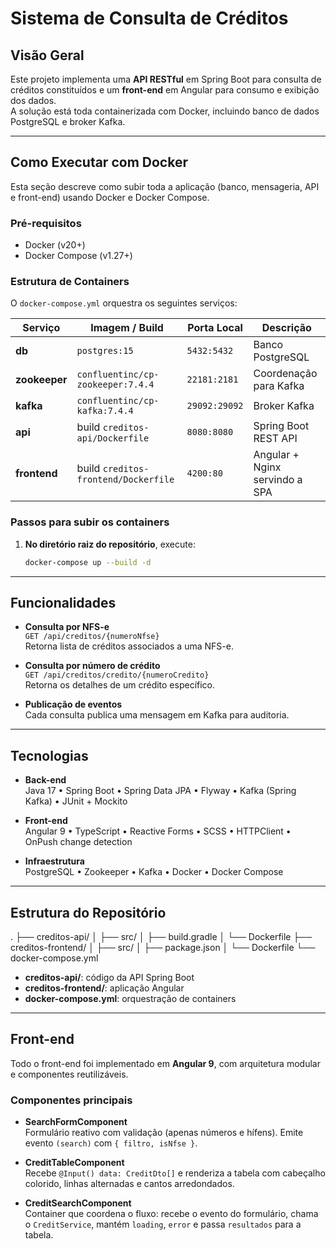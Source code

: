 # Sistema de Consulta de Créditos

## Visão Geral

Este projeto implementa uma **API RESTful** em Spring Boot para consulta de créditos constituídos e um **front-end** em Angular para consumo e exibição dos dados.  
A solução está toda containerizada com Docker, incluindo banco de dados PostgreSQL e broker Kafka.

---

## Como Executar com Docker

Esta seção descreve como subir toda a aplicação (banco, mensageria, API e front-end) usando Docker e Docker Compose.

### Pré-requisitos

- Docker (v20+)
- Docker Compose (v1.27+)

### Estrutura de Containers

O `docker-compose.yml` orquestra os seguintes serviços:

| Serviço   | Imagem / Build               | Porta Local        | Descrição                                |
|-----------|------------------------------|--------------------|------------------------------------------|
| **db**    | `postgres:15`                | `5432:5432`        | Banco PostgreSQL                         |
| **zookeeper** | `confluentinc/cp-zookeeper:7.4.4` | `22181:2181` | Coordenação para Kafka                  |
| **kafka** | `confluentinc/cp-kafka:7.4.4`| `29092:29092`      | Broker Kafka                             |
| **api**   | build `creditos-api/Dockerfile` | `8080:8080`    | Spring Boot REST API                     |
| **frontend** | build `creditos-frontend/Dockerfile` | `4200:80` | Angular + Nginx servindo a SPA           |

### Passos para subir os containers

1. **No diretório raiz do repositório**, execute:
   ```bash
   docker-compose up --build -d
---

## Funcionalidades

- **Consulta por NFS-e**  
  `GET /api/creditos/{numeroNfse}`  
  Retorna lista de créditos associados a uma NFS-e.

- **Consulta por número de crédito**  
  `GET /api/creditos/credito/{numeroCredito}`  
  Retorna os detalhes de um crédito específico.

- **Publicação de eventos**  
  Cada consulta publica uma mensagem em Kafka para auditoria.

---

## Tecnologias

- **Back-end**  
  Java 17 • Spring Boot • Spring Data JPA • Flyway • Kafka (Spring Kafka) • JUnit + Mockito

- **Front-end**  
  Angular 9 • TypeScript • Reactive Forms • SCSS • HTTPClient • OnPush change detection

- **Infraestrutura**  
  PostgreSQL • Zookeeper • Kafka • Docker • Docker Compose

---

## Estrutura do Repositório
.
├── creditos-api/
│ ├── src/
│ ├── build.gradle
│ └── Dockerfile
├── creditos-frontend/
│ ├── src/
│ ├── package.json
│ └── Dockerfile
└── docker-compose.yml


- **creditos-api/**: código da API Spring Boot  
- **creditos-frontend/**: aplicação Angular  
- **docker-compose.yml**: orquestração de containers

---

## Front-end

Todo o front-end foi implementado em **Angular 9**, com arquitetura modular e componentes reutilizáveis.

### Componentes principais

- **SearchFormComponent**  
  Formulário reativo com validação (apenas números e hífens). Emite evento `(search)` com `{ filtro, isNfse }`.

- **CreditTableComponent**  
  Recebe `@Input() data: CreditDto[]` e renderiza a tabela com cabeçalho colorido, linhas alternadas e cantos arredondados.

- **CreditSearchComponent**  
  Container que coordena o fluxo: recebe o evento do formulário, chama o `CreditService`, mantém `loading`, `error` e passa `resultados` para a tabela.




